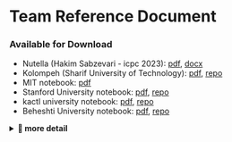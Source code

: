 # Team Reference Document

### Available for Download
* Nutella (Hakim Sabzevari - icpc 2023): [pdf](https://github.com/ctrl-alt-Defeat-icpc/notebook/releases/download/dl/nutella-notebook.pdf), [docx](https://github.com/ctrl-alt-Defeat-icpc/notebook/releases/download/dl/nutella-notebook.docx)
* Kolompeh (Sharif University of Technology): [pdf](https://github.com/ctrl-alt-Defeat-icpc/notebook/releases/download/dl/kolompeh-notebook.pdf), [repo](https://github.com/seyedparsa/sharificpc)
* MIT notebook: [pdf](https://github.com/ctrl-alt-Defeat-icpc/notebook/releases/download/dl/mit-notebook.pdf)
* Stanford University notebook: [pdf](https://github.com/ctrl-alt-Defeat-icpc/notebook/releases/download/dl/stanford-notebook.pdf), [repo](https://github.com/jaehyunp/stanfordacm)
* kactl university notebook: [pdf](https://github.com/ctrl-alt-Defeat-icpc/notebook/releases/download/dl/kactl-notebook.pdf), [repo](https://github.com/kth-competitive-programming/kactl/)
* Beheshti University notebook: [pdf](https://github.com/ctrl-alt-Defeat-icpc/notebook/releases/download/dl/beheshti-notebook.pdf), [repo](https://github.com/Erfaniaa/icpc-notebook)

<details><summary><strong>🎈 more detail</strong></summary>

## Essential Codes for Your ICPC Notebook
1. **Data Structures**:
    * Segment Trees (including lazy propagation)
    * Fenwick Tree (BIT)
    * Union-Find / Disjoint Set (with path compression and union by rank)
    * Trie (for strings and numbers)
    * Deque (for sliding window problems)
2. Graph Algorithms:
    * BFS / DFS (including for connected components)
    * Dijkstra’s and Bellman-Ford (shortest paths)
    * Floyd-Warshall (all-pairs shortest path)
    * Topological Sorting
    * Minimum Spanning Tree (Kruskal’s and Prim’s)
    * Max Flow (Ford-Fulkerson or Edmonds-Karp)
3. Dynamic Programming (DP):
    * Basic templates (Knapsack, LIS, LCS)
    * Matrix exponentiation
    * Bitmask DP
3. Math & Number Theory:
    * Modular arithmetic functions (GCD, LCM, mod inverse)
    * Sieve of Eratosthenes
    * Prime factorization
    * Fast exponentiation
    * Combinatorics functions (factorial, nCr, Catalan numbers)
5. String Algorithms:
    * KMP and Z-algorithm (pattern matching)
    * Rabin-Karp (rolling hash)
    * Suffix array and LCP array
    * Trie operations
6. Geometry:
    * Convex hull (Graham's scan)
    * Line intersection
    * Rotating calipers
7. Sorting and Searching:
    * Custom comparator templates
    * Binary search
    * Merge sort, Quick sort
8. Miscellaneous:
    * Fast I/O templates
    * Randomized algorithms (for problems like randomized quicksort)
    * Bit manipulation tricks
    * Cartesian Tree (for range query optimization)
</details>
